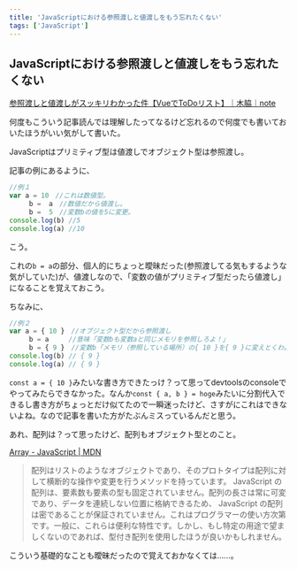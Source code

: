```yaml
---
title: 'JavaScriptにおける参照渡しと値渡しをもう忘れたくない'
tags: ['JavaScript']
---
```


## JavaScriptにおける参照渡しと値渡しをもう忘れたくない

[参照渡しと値渡しがスッキリわかった件【VueでToDoリスト】｜木脇｜note](https://note.com/keni_k/n/n03c19a89fece)

何度もこういう記事読んでは理解したってなるけど忘れるので何度でも書いておいたほうがいい気がして書いた。

JavaScriptはプリミティブ型は値渡しでオブジェクト型は参照渡し。

記事の例にあるように、

```ts
//例１
var a = 10　//これは数値型。
     b =  a　//数値だから値渡し。
     b =  5　//変数bの値を5に変更。
console.log(b) //5
console.log(a) //10
```

こう。

これの`b = a`の部分、個人的にちょっと曖昧だった(参照渡してる気もするような気がしていた)が、値渡しなので、「変数の値がプリミティブ型だったら値渡し」になることを覚えておこう。

ちなみに、

```ts
//例２
var a = { 10 }　//オブジェクト型だから参照渡し
     b = a　　　//意味「変数bも変数aと同じメモリを参照しろよ！」
     b = { 9 }　//変数b「メモリ（参照している場所）の{ 10 }を{ 9 }に変えとくわ。」
console.log(b) // { 9 }
console.log(a) // { 9 }
```

`const a = { 10 }`みたいな書き方できたっけ？って思ってdevtoolsのconsoleでやってみたらできなかった。なんか`const { a, b } = hoge`みたいに分割代入できるし書き方がちょっとだけ似てたので一瞬迷ったけど、さすがにこれはできないよね。なので記事を書いた方がたぶんミスっているんだと思う。

あれ、配列は？って思ったけど、配列もオブジェクト型とのこと。

[Array \- JavaScript \| MDN](https://developer.mozilla.org/ja/docs/Web/JavaScript/Reference/Global_Objects/Array)

> 配列はリストのようなオブジェクトであり、そのプロトタイプは配列に対して横断的な操作や変更を行うメソッドを持っています。 JavaScript の配列は、要素数も要素の型も固定されていません。配列の長さは常に可変であり、データを連続しない位置に格納できるため、 JavaScript の配列は密であることが保証されていません。これはプログラマーの使い方次第です。一般に、これらは便利な特性です。しかし、もし特定の用途で望ましくないのであれば、型付き配列を使用したほうが良いかもしれません。

こういう基礎的なことも曖昧だったので覚えておかなくては……。